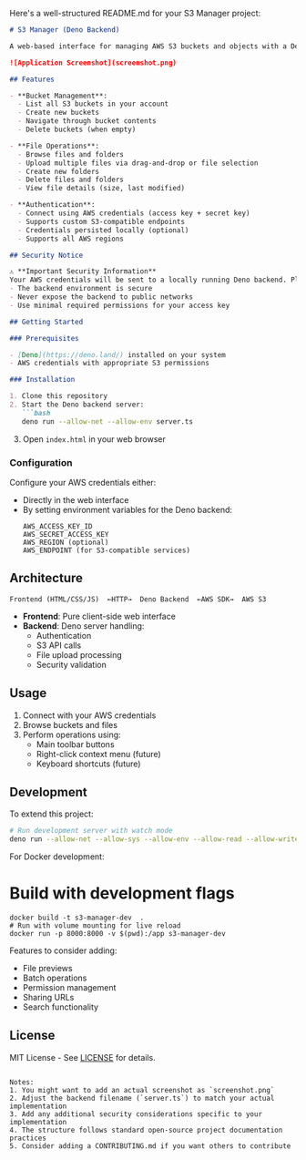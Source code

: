 Here's a well-structured README.md for your S3 Manager project:

```markdown
# S3 Manager (Deno Backend)

A web-based interface for managing AWS S3 buckets and objects with a Deno backend.

![Application Screenshot](screenshot.png)

## Features

- **Bucket Management**:
  - List all S3 buckets in your account
  - Create new buckets
  - Navigate through bucket contents
  - Delete buckets (when empty)

- **File Operations**:
  - Browse files and folders
  - Upload multiple files via drag-and-drop or file selection
  - Create new folders
  - Delete files and folders
  - View file details (size, last modified)

- **Authentication**:
  - Connect using AWS credentials (access key + secret key)
  - Supports custom S3-compatible endpoints
  - Credentials persisted locally (optional)
  - Supports all AWS regions

## Security Notice

⚠️ **Important Security Information**
Your AWS credentials will be sent to a locally running Deno backend. Please ensure:
- The backend environment is secure
- Never expose the backend to public networks
- Use minimal required permissions for your access key

## Getting Started

### Prerequisites

- [Deno](https://deno.land/) installed on your system
- AWS credentials with appropriate S3 permissions

### Installation

1. Clone this repository
2. Start the Deno backend server:
   ```bash
   deno run --allow-net --allow-env server.ts
   ```
3. Open `index.html` in your web browser

### Configuration

Configure your AWS credentials either:
- Directly in the web interface
- By setting environment variables for the Deno backend:
  ```
  AWS_ACCESS_KEY_ID
  AWS_SECRET_ACCESS_KEY
  AWS_REGION (optional)
  AWS_ENDPOINT (for S3-compatible services)
  ```

## Architecture

```
Frontend (HTML/CSS/JS)  ←HTTP→  Deno Backend  ←AWS SDK→  AWS S3
```

- **Frontend**: Pure client-side web interface
- **Backend**: Deno server handling:
  - Authentication
  - S3 API calls
  - File upload processing
  - Security validation

## Usage

1. Connect with your AWS credentials
2. Browse buckets and files
3. Perform operations using:
   - Main toolbar buttons
   - Right-click context menu (future)
   - Keyboard shortcuts (future)

## Development

To extend this project:

```bash
# Run development server with watch mode
deno run --allow-net --allow-sys --allow-env --allow-read --allow-write src/main.ts
```

For Docker development:

# Build with development flags
```
docker build -t s3-manager-dev  .
# Run with volume mounting for live reload
docker run -p 8000:8000 -v $(pwd):/app s3-manager-dev
```

Features to consider adding:
- File previews
- Batch operations
- Permission management
- Sharing URLs
- Search functionality

## License

MIT License - See [LICENSE](LICENSE) for details.
```

Notes:
1. You might want to add an actual screenshot as `screenshot.png`
2. Adjust the backend filename (`server.ts`) to match your actual implementation
3. Add any additional security considerations specific to your implementation
4. The structure follows standard open-source project documentation practices
5. Consider adding a CONTRIBUTING.md if you want others to contribute